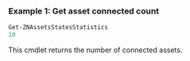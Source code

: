 ### Example 1: Get asset connected count
```powershell
Get-ZNAssetsStatesStatistics
10
```

This cmdlet returns the number of connected assets.
